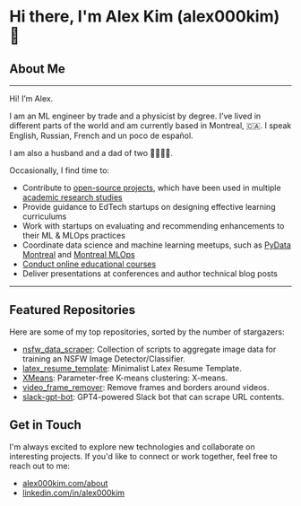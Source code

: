 # Hi there, I'm Alex Kim (alex000kim) 👋

## About Me
____________

Hi! I’m Alex. 

I am an ML engineer by trade and a physicist by degree. I’ve lived in different parts of the world and am currently based in Montreal, 🇨🇦. I speak English, Russian, French and un poco de español.

I am also a husband and a dad of two 👧🏻👦🏻.

Occasionally, I find time to:

- Contribute to [open-source projects](https://github.com/alex000kim), which have been used in multiple [academic research studies](https://scholar.google.ca/scholar?q=alex000kim)
- Provide guidance to EdTech startups on designing effective learning curriculums
- Work with startups on evaluating and recommending enhancements to their ML & MLOps practices
- Coordinate data science and machine learning meetups, such as [PyData Montreal](https://www.meetup.com/pydata-mtl/) and [Montreal MLOps](https://www.meetup.com/montreal-mlops-community/)
- [Conduct online educational courses](/other/oreilly-mlops)
- Deliver presentations at conferences and author technical blog posts
____________


## Featured Repositories

Here are some of my top repositories, sorted by the number of stargazers:

- [nsfw_data_scraper](https://github.com/alex000kim/nsfw_data_scraper): Collection of scripts to aggregate image data for training an NSFW Image Detector/Classifier.
- [latex_resume_template](https://github.com/alex000kim/latex_resume_template): Minimalist Latex Resume Template.
- [XMeans](https://github.com/alex000kim/XMeans): Parameter-free K-means clustering: X-means.
- [video_frame_remover](https://github.com/alex000kim/video_frame_remover): Remove frames and borders around videos.
- [slack-gpt-bot](https://github.com/alex000kim/slack-gpt-bot): GPT4-powered Slack bot that can scrape URL contents.

## Get in Touch

I'm always excited to explore new technologies and collaborate on interesting projects. If you'd like to connect or work together, feel free to reach out to me:
- [alex000kim.com/about](https://alex000kim.com/about/)
- [linkedin.com/in/alex000kim](https://www.linkedin.com/in/alex000kim/)
